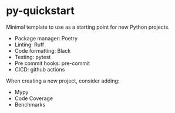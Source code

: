 # py-quickstart
Minimal template to use as a starting point for new Python projects.

- Package manager: Poetry
- Linting: Ruff
- Code formatting: Black
- Testing: pytest
- Pre commit hooks: pre-commit
- CICD: github actions

When creating a new project, consider adding:
- Mypy
- Code Coverage
- Benchmarks